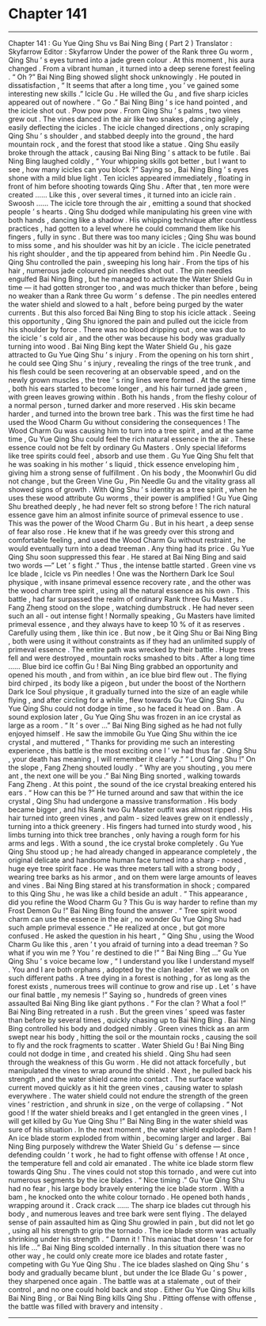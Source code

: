 
# Chapter 141


---

Chapter 141 : Gu Yue Qing Shu vs Bai Ning Bing ( Part 2 )
Translator :
Skyfarrow
Editor :
Skyfarrow
Under the power of the Rank three Gu worm , Qing Shu ’ s eyes turned into a jade green colour .
At this moment , his aura changed . From a vibrant human , it turned into a deep serene forest feeling .
“ Oh ?” Bai Ning Bing showed slight shock unknowingly . He pouted in dissatisfaction , “ It seems that after a long time , you ’ ve gained some interesting new skills .”
Icicle Gu .
He willed the Gu , and five sharp icicles appeared out of nowhere .
“ Go .” Bai Ning Bing ’ s ice hand pointed , and the icicle shot out .
Pow pow pow .
From Qing Shu ’ s palms , two vines grew out . The vines danced in the air like two snakes , dancing agilely , easily deflecting the icicles .
The icicle changed directions , only scraping Qing Shu ’ s shoulder , and stabbed deeply into the ground , the hard mountain rock , and the forest that stood like a statue .
Qing Shu easily broke through the attack , causing Bai Ning Bing ’ s attack to be futile .
Bai Ning Bing laughed coldly , “ Your whipping skills got better , but I want to see , how many icicles can you block ?”
Saying so , Bai Ning Bing ’ s eyes shone with a mild blue light .
Ten icicles appeared immediately , floating in front of him before shooting towards Qing Shu .
After that , ten more were created ……
Like this , over several times , it turned into an icicle rain .
Swoosh ……
The icicle tore through the air , emitting a sound that shocked people ’ s hearts .
Qing Shu dodged while manipulating his green vine with both hands , dancing like a shadow .
His whipping technique after countless practices , had gotten to a level where he could command them like his fingers , fully in sync .
But there was too many icicles ; Qing Shu was bound to miss some , and his shoulder was hit by an icicle .
The icicle penetrated his right shoulder , and the tip appeared from behind him .
Pin Needle Gu .
Qing Shu controlled the pain , sweeping his long hair . From the tips of his hair , numerous jade coloured pin needles shot out .
The pin needles engulfed Bai Ning Bing , but he managed to activate the Water Shield Gu in time — it had gotten stronger too , and was much thicker than before , being no weaker than a Rank three Gu worm ’ s defense .
The pin needles entered the water shield and slowed to a halt , before being purged by the water currents .
But this also forced Bai Ning Bing to stop his icicle attack .
Seeing this opportunity , Qing Shu ignored the pain and pulled out the icicle from his shoulder by force .
There was no blood dripping out , one was due to the icicle ’ s cold air , and the other was because his body was gradually turning into wood .
Bai Ning Bing kept the Water Shield Gu , his gaze attracted to Gu Yue Qing Shu ’ s injury .
From the opening on his torn shirt , he could see Qing Shu ’ s injury , revealing the rings of the tree trunk , and his flesh could be seen recovering at an observable speed , and on the newly grown muscles , the tree ’ s ring lines were formed .
At the same time , both his ears started to become longer , and his hair turned jade green , with green leaves growing within . Both his hands , from the fleshy colour of a normal person , turned darker and more reserved . His skin became harder , and turned into the brown tree bark .
This was the first time he had used the Wood Charm Gu without considering the consequences !
The Wood Charm Gu was causing him to turn into a tree spirit , and at the same time , Gu Yue Qing Shu could feel the rich natural essence in the air .
These essence could not be felt by ordinary Gu Masters . Only special lifeforms like tree spirits could feel , absorb and use them .
Gu Yue Qing Shu felt that he was soaking in his mother ’ s liquid , thick essence enveloping him , giving him a strong sense of fulfillment .
On his body , the Moonwhirl Gu did not change , but the Green Vine Gu , Pin Needle Gu and the vitality grass all showed signs of growth . With Qing Shu ’ s identity as a tree spirit , when he uses these wood attribute Gu worms , their power is amplified !
Gu Yue Qing Shu breathed deeply , he had never felt so strong before ! The rich natural essence gave him an almost infinite source of primeval essence to use . This was the power of the Wood Charm Gu .
But in his heart , a deep sense of fear also rose .
He knew that if he was greedy over this strong and comfortable feeling , and used the Wood Charm Gu without restraint , he would eventually turn into a dead treeman .
Any thing had its price .
Gu Yue Qing Shu soon suppressed this fear . He stared at Bai Ning Bing and said two words —” Let ’ s fight .”
Thus , the intense battle started .
Green vine vs Ice blade , Icicle vs Pin needles !
One was the Northern Dark Ice Soul physique , with insane primeval essence recovery rate , and the other was the wood charm tree spirit , using all the natural essence as his own .
This battle , had far surpassed the realm of ordinary Rank three Gu Masters .
Fang Zheng stood on the slope , watching dumbstruck . He had never seen such an all - out intense fight !
Normally speaking , Gu Masters have limited primeval essence , and they always have to keep 10 % of it as reserves . Carefully using them , like thin ice .
But now , be it Qing Shu or Bai Ning Bing , both were using it without constraints as if they had an unlimited supply of primeval essence .
The entire path was wrecked by their battle . Huge trees fell and were destroyed , mountain rocks smashed to bits .
After a long time ……
Blue bird ice coffin Gu !
Bai Ning Bing grabbed an opportunity and opened his mouth , and from within , an ice blue bird flew out .
The flying bird chirped , its body like a pigeon , but under the boost of the Northern Dark Ice Soul physique , it gradually turned into the size of an eagle while flying , and after circling for a while , flew towards Gu Yue Qing Shu .
Gu Yue Qing Shu could not dodge in time , so he faced it head on .
Bam .
A sound explosion later , Gu Yue Qing Shu was frozen in an ice crystal as large as a room .
“ It ’ s over …” Bai Ning Bing sighed as he had not fully enjoyed himself .
He saw the immobile Gu Yue Qing Shu within the ice crystal , and muttered , “ Thanks for providing me such an interesting experience , this battle is the most exciting one I ’ ve had thus far . Qing Shu , your death has meaning , I will remember it clearly .”
“ Lord Qing Shu !” On the slope , Fang Zheng shouted loudly .
“ Why are you shouting , you mere ant , the next one will be you .” Bai Ning Bing snorted , walking towards Fang Zheng .
At this point , the sound of the ice crystal breaking entered his ears .
“ How can this be ?” He turned around and saw that within the ice crystal , Qing Shu had undergone a massive transformation .
His body became bigger , and his Rank two Gu Master outfit was almost ripped .
His hair turned into green vines , and palm - sized leaves grew on it endlessly , turning into a thick greenery .
His fingers had turned into sturdy wood , his limbs turning into thick tree branches , only having a rough form for his arms and legs .
With a sound , the ice crystal broke completely .
Gu Yue Qing Shu stood up ; he had already changed in appearance completely , the original delicate and handsome human face turned into a sharp - nosed , huge eye tree spirit face .
He was three meters tall with a strong body , wearing tree barks as his armor , and on them were large amounts of leaves and vines .
Bai Ning Bing stared at his transformation in shock ; compared to this Qing Shu , he was like a child beside an adult .
“ This appearance , did you refine the Wood Charm Gu ? This Gu is way harder to refine than my Frost Demon Gu !” Bai Ning Bing found the answer .
“ Tree spirit wood charm can use the essence in the air , no wonder Gu Yue Qing Shu had such ample primeval essence .” He realized at once , but got more confused .
He asked the question in his heart , “ Qing Shu , using the Wood Charm Gu like this , aren ’ t you afraid of turning into a dead treeman ? So what if you win me ? You ’ re destined to die !”
“ Bai Ning Bing …” Gu Yue Qing Shu ’ s voice became low , “ I understand you like I understand myself . You and I are both orphans , adopted by the clan leader . Yet we walk on such different paths . A tree dying in a forest is nothing , for as long as the forest exists , numerous trees will continue to grow and rise up . Let ’ s have our final battle , my nemesis !”
Saying so , hundreds of green vines assaulted Bai Ning Bing like giant pythons .
“ For the clan ? What a fool !” Bai Ning Bing retreated in a rush .
But the green vines ’ speed was faster than before by several times , quickly chasing up to Bai Ning Bing .
Bai Ning Bing controlled his body and dodged nimbly . Green vines thick as an arm swept near his body , hitting the soil or the mountain rocks , causing the soil to fly and the rock fragments to scatter .
Water Shield Gu !
Bai Ning Bing could not dodge in time , and created his shield .
Qing Shu had seen through the weakness of this Gu worm . He did not attack forcefully , but manipulated the vines to wrap around the shield .
Next , he pulled back his strength , and the water shield came into contact . The surface water current moved quickly as it hit the green vines , causing water to splash everywhere .
The water shield could not endure the strength of the green vines ’ restriction , and shrunk in size , on the verge of collapsing .
“ Not good ! If the water shield breaks and I get entangled in the green vines , I will get killed by Gu Yue Qing Shu !” Bai Ning Bing in the water shield was sure of his situation .
In the next moment , the water shield exploded .
Bam !
An ice blade storm exploded from within , becoming larger and larger .
Bai Ning Bing purposely withdrew the Water Shield Gu ’ s defense — since defending couldn ’ t work , he had to fight offense with offense !
At once , the temperature fell and cold air emanated .
The white ice blade storm flew towards Qing Shu . The vines could not stop this tornado , and were cut into numerous segments by the ice blades .
“ Nice timing .” Gu Yue Qing Shu had no fear , his large body bravely entering the ice blade storm .
With a bam , he knocked onto the white colour tornado .
He opened both hands , wrapping around it .
Crack crack ……
The sharp ice blades cut through his body , and numerous leaves and tree bark were sent flying .
The delayed sense of pain assaulted him as Qing Shu growled in pain , but did not let go , using all his strength to grip the tornado .
The ice blade storm was actually shrinking under his strength .
“ Damn it ! This maniac that doesn ’ t care for his life …” Bai Ning Bing scolded internally . In this situation there was no other way , he could only create more ice blades and rotate faster , competing with Gu Yue Qing Shu .
The ice blades slashed on Qing Shu ’ s body and gradually became blunt , but under the Ice Blade Gu ’ s power , they sharpened once again .
The battle was at a stalemate , out of their control , and no one could hold back and stop .
Either Gu Yue Qing Shu kills Bai Ning Bing , or Bai Ning Bing kills Qing Shu . Pitting offense with offense , the battle was filled with bravery and intensity .

---

